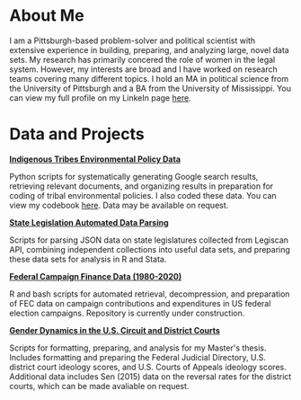 # About Me
 I am a Pittsburgh-based problem-solver and political scientist with extensive experience in building, preparing, and analyzing large, novel data sets. My research has primarily concered the role of women in the legal system. However, my interests are broad and I have worked on research teams covering many different topics. I hold an MA in political science from the University of Pittsburgh and a BA from the University of Mississippi. You can view my full profile on my LinkeIn page [here](https://linkedin.com/in/michelle-wier-53643173).
 
# Data and Projects
 
[**Indigenous Tribes Environmental Policy Data**](https://github.com/mlwier99/tribal_climate_actions)

Python scripts for systematically generating Google search results, retrieving relevant documents, and organizing results in preparation for coding of tribal environmental policies. I also coded these data. You can view my codebook [here](https://github.com/mlwier99/tribal_climate_actions/environmental_data_codebook.pdf). Data may be available on request.

[**State Legislation Automated Data Parsing**](https://github.com/mlwier99/legislative_legiscanrr)

Scripts for parsing JSON data on state legislatures collected from Legiscan API, combining independent collections into useful data sets, and preparing these data sets for analysis in R and Stata.

[**Federal Campaign Finance Data (1980-2020)**](https://github.com/mlwier99/fec_data)

R and bash scripts for automated retrieval, decompression, and preparation of FEC data on campaign contributions and expenditures in US federal election campaigns. Repository is currently under construction.  

[**Gender Dynamics in the U.S. Circuit and District Courts**](https://github.com/mlwier99/masters-gender-lowercourts)

Scripts for formatting, preparing, and analysis for my Master's thesis. Includes formatting and preparing the Federal Judicial Directory, U.S. district court ideology scores, and U.S. Courts of Appeals ideology scores. Additional data includes Sen (2015) data on the reversal rates for the district courts, which can be made avaliable on request. 
